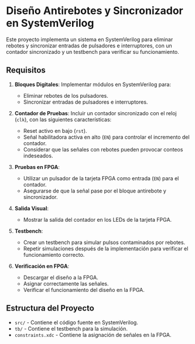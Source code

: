 # Diseño Antirebotes y Sincronizador en SystemVerilog

Este proyecto implementa un sistema en SystemVerilog para eliminar rebotes y sincronizar entradas de pulsadores e interruptores, con un contador sincronizado y un testbench para verificar su funcionamiento.

## Requisitos

1. **Bloques Digitales**:
   Implementar módulos en SystemVerilog para:
   - Eliminar rebotes de los pulsadores.
   - Sincronizar entradas de pulsadores e interruptores.

2. **Contador de Pruebas**:
   Incluir un contador sincronizado con el reloj (`clk`), con las siguientes características:
   - Reset activo en bajo (`rst`).
   - Señal habilitadora activa en alto (`EN`) para controlar el incremento del contador.
   - Considerar que las señales con rebotes pueden provocar conteos indeseados.

3. **Pruebas en FPGA**:
   - Utilizar un pulsador de la tarjeta FPGA como entrada (`EN`) para el contador.
   - Asegurarse de que la señal pase por el bloque antirebote y sincronizador.

4. **Salida Visual**:
   - Mostrar la salida del contador en los LEDs de la tarjeta FPGA.

5. **Testbench**:
   - Crear un testbench para simular pulsos contaminados por rebotes.
   - Repetir simulaciones después de la implementación para verificar el funcionamiento correcto.

6. **Verificación en FPGA**:
   - Descargar el diseño a la FPGA.
   - Asignar correctamente las señales.
   - Verificar el funcionamiento del diseño en la FPGA.

## Estructura del Proyecto

- `src/` - Contiene el código fuente en SystemVerilog.
- `tb/` - Contiene el testbench para la simulación.
- `constraints.xdc` - Contiene la asignación de señales en la FPGA.
